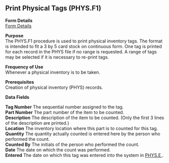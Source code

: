 ##  Print Physical Tags (PHYS.F1)

<PageHeader />

**Form Details**  
[ Form Details ](PHYS-F1-1/)   

**Purpose**  
The PHYS.F1 procedure is used to print physical inventory tags. The format is
intended to fit a 3 by 5 card stock on continuous form. One tag is printed for
each record in the PHYS file if no range is requested. A range of tags may be
selected if it is necessary to re-print tags.

**Frequency of Use**  
Whenever a physical inventory is to be taken.

**Prerequisites**  
Creation of physical inventory (PHYS) records.

**Data Fields**

**Tag Number** The sequential number assigned to the tag.  
**Part Number** The part number of the item to be counted.  
**Description** The description of the item to be counted. (Only the first 3
lines of the description are printed.)  
**Location** The inventory location where this part is to counted for this
tag.  
**Quantity** The quantity actually counted is entered here by the person who
performed the count.  
**Counted By** The initials of the person who performed the count.  
**Date** The date on which the count was performed.  
**Entered** The date on which this tag was entered into the system in [ PHYS.E ](../../../../../rover/INV-OVERVIEW/INV-ENTRY/PHYS-E) .   
  
<badge text= "Version 8.10.57" vertical="middle" />

<PageFooter />